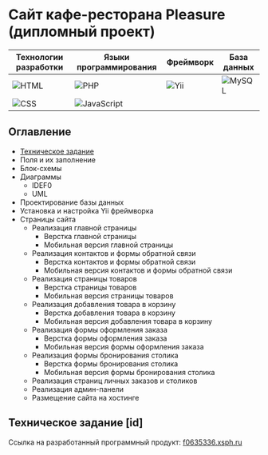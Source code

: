 # Сайт кафе-ресторана Pleasure (дипломный проект)

| Технологии разработки                                                                                             | Языки программирования | Фреймворк | База данных |
| ----------------------------------------------------------------------------------------------------------------- |------------------| -----| -----|
| ![HTML](https://img.shields.io/badge/-HTML-orange?style=for-the-badge&logo=HTML5&labelColor=FFF6E8)               | ![PHP](https://img.shields.io/badge/-PHP-777BB4?style=for-the-badge&logo=PHP&labelColor=F0F1FA&logoColor=777BB4)                                                                  | ![Yii](https://img.shields.io/badge/-Yii-blue?style=for-the-badge&logo=Framework7&labelColor=F8F8FF&logoColor=blue)       | ![MySQL](https://img.shields.io/badge/-MySQL-4479A1?style=for-the-badge&logo=MySQL&labelColor=EFF8FF&logoColor=4479A1)                                           |
| ![CSS](https://img.shields.io/badge/-CSS-1572B5?style=for-the-badge&logo=CSS3&labelColor=EAEBFE&logoColor=1572B5) | ![JavaScript](https://img.shields.io/badge/-JavaScript-F7DF1E?style=for-the-badge&logo=JavaScript&labelColor=FFFDF1&logoColor=F7DF1E)                           |

## Оглавление
- [Техническое задание](id)
- Поля и их заполнение 
- Блок-схемы
- Диаграммы
  - IDEF0
  - UML
- Проектирование базы данных  
- Установка и настройка Yii фреймворка
- Страницы сайта
  - Реализация главной страницы
    - Верстка главной страницы
    - Мобильная версия главной страницы
  - Реализация контактов и формы обратной связи
    - Верстка контактов и формы обратной связи
    - Мобильная версия контактов и формы обратной связи
  - Реализация страницы товаров
    - Верстка страницы товаров
    - Мобильная версия страницы товаров
  - Реализация добавления товара в корзину
    - Верстка добавления товара в корзину
    - Мобильная версия добавления товара в корзину
  - Реализация формы оформления заказа
    - Верстка формы оформления заказа
    - Мобильная версия формы оформления заказа
  - Реализация формы бронирования столика
    - Верстка формы бронирования столика
    - Мобильная версия формы бронирования столика
  - Реализация страниц личных заказов и столиков
  - Реализация админ-панели
  - Размещение сайта на хостинге
    
## Техническое задание [id]
    
Ссылка на разработанный программный продукт: [f0635336.xsph.ru](http://f0635336.xsph.ru/)
